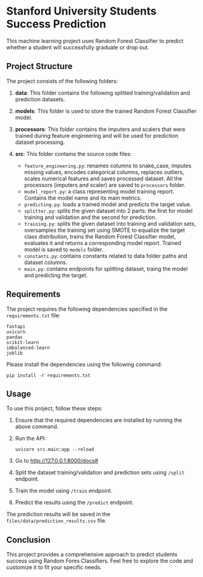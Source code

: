 # Stanford University Students Success Prediction

This machine learning project uses Random Forest Classifier to predict whether a student will successfully graduate or drop out.

## Project Structure

The project consists of the following folders:

1. **data**: This folder contains the following splitted training/validation and prediction datasets.

2. **models**: This folder is used to store the trained Random Forest Classifier model.

3. **processors**: This folder contains the imputers and scalers that were trained during feature engineering and will be used for prediction dataset processing.

3. **src**: This folder contains the source code files:
   - `feature_engineering.py`: renames columns to snake_case, imputes missing values, encodes categorical columns, replaces outliers, scales numerical features and saves processed dataset. All the processors (imputers and scaler) are saved to `processors` folder.
   - `model_report.py`: a class representing model training report. Contains the model name and its main metrics.
   - `predicting.py`: loads a trained model and predicts the target value.
   - `splitter.py`: splits the given dataset into  2 parts: the first for model training and validation and the second for prediction.
   - `training.py`: splits the given dataset into training and validation sets, oversamples the training set using SMOTE to equalize the target class distribution, trains the Random Forest Classifier model, evaluates it and returns a corresponding model report. Trained model is saved to `models` folder.
   - `constants.py`: contains constants related to data folder paths and dataset columns.
   - `main.py`: contains endpoints for splitting dataset, traing the model and predicting the target.

## Requirements

The project requires the following dependencies specified in the `requirements.txt` file:

```
fastapi
uvicorn
pandas
scikit-learn
imbalanced-learn
joblib
```

Please install the dependencies using the following command:

```shell
pip install -r requirements.txt
```

## Usage

To use this project, follow these steps:

1. Ensure that the required dependencies are installed by running the above command.

2. Run the API:
   ```shell
   uvicorn src.main:app --reload
   ```

3. Go to http://127.0.0.1:8000/docs#

4. Split the dataset training/validation and prediction sets using `/split` endpoint.

5. Train the model using `/train` endpoint.

6. Predict the results using the `/predict` endpoint.

The prediction results will be saved in the `files/data/prediction_results.csv` file.

## Conclusion

This project provides a comprehensive approach to predict students success using Random Fores Classifiers. Feel free to explore the code and customize it to fit your specific needs.